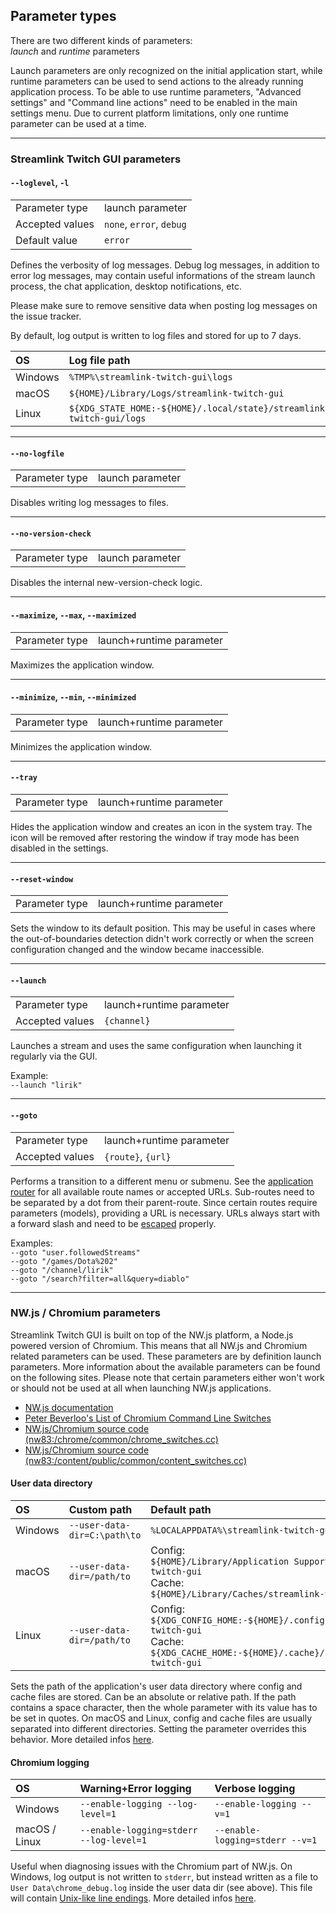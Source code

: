 ## Parameter types

There are two different kinds of parameters:  
*launch* and *runtime* parameters  

Launch parameters are only recognized on the initial application start, while runtime parameters can be used to send actions to the already running application process. To be able to use runtime parameters, "Advanced settings" and "Command line actions" need to be enabled in the main settings menu. Due to current platform limitations, only one runtime parameter can be used at a time.

----

### Streamlink Twitch GUI parameters

#### `--loglevel`, `-l`

| | |
| :--- | :--- |
| Parameter type | launch parameter |
| Accepted values | `none`, `error`, `debug` |
| Default value | `error` |

Defines the verbosity of log messages. Debug log messages, in addition to error log messages, may contain useful informations of the stream launch process, the chat application, desktop notifications, etc.

Please make sure to remove sensitive data when posting log messages on the issue tracker.

By default, log output is written to log files and stored for up to 7 days.

| OS | Log file path |
| :--- | :--- |
| Windows | `%TMP%\streamlink-twitch-gui\logs` |
| macOS | `${HOME}/Library/Logs/streamlink-twitch-gui` |
| Linux | `${XDG_STATE_HOME:-${HOME}/.local/state}/streamlink-twitch-gui/logs` |

----

#### `--no-logfile`

| | |
| :--- | :--- |
| Parameter type | launch parameter |

Disables writing log messages to files.

----

#### `--no-version-check`

| | |
| :--- | :--- |
| Parameter type | launch parameter |

Disables the internal new-version-check logic.

----

#### `--maximize`, `--max`, `--maximized`

| | |
| :--- | :--- |
| Parameter type | launch+runtime parameter |

Maximizes the application window.

----

#### `--minimize`, `--min`, `--minimized`

| | |
| :--- | :--- |
| Parameter type | launch+runtime parameter |

Minimizes the application window.

----

#### `--tray`

| | |
| :--- | :--- |
| Parameter type | launch+runtime parameter |

Hides the application window and creates an icon in the system tray. The icon will be removed after restoring the window if tray mode has been disabled in the settings.

----

#### `--reset-window`

| | |
| :--- | :--- |
| Parameter type | launch+runtime parameter |

Sets the window to its default position. This may be useful in cases where the out-of-boundaries detection didn't work correctly or when the screen configuration changed and the window became inaccessible.

----

#### `--launch`

| | |
| :--- | :--- |
| Parameter type | launch+runtime parameter |
| Accepted values | `{channel}` |

Launches a stream and uses the same configuration when launching it regularly via the GUI.

Example:  
`--launch "lirik"`

----

#### `--goto`

| | |
| :--- | :--- |
| Parameter type | launch+runtime parameter |
| Accepted values | `{route}`, `{url}` |

Performs a transition to a different menu or submenu. See the [application router](https://github.com/streamlink/streamlink-twitch-gui/blob/master/src/app/router.js) for all available route names or accepted URLs. Sub-routes need to be separated by a dot from their parent-route. Since certain routes require parameters (models), providing a URL is necessary. URLs always start with a forward slash and need to be [escaped](https://www.w3schools.com/tags/ref_urlencode.asp) properly.  

Examples:  
`--goto "user.followedStreams"`  
`--goto "/games/Dota%202"`  
`--goto "/channel/lirik"`  
`--goto "/search?filter=all&query=diablo"`  

----

### NW.js / Chromium parameters

Streamlink Twitch GUI is built on top of the NW.js platform, a Node.js powered version of Chromium. This means that all NW.js and Chromium related parameters can be used. These parameters are by definition launch parameters. More information about the available parameters can be found on the following sites. Please note that certain parameters either won't work or should not be used at all when launching NW.js applications.

- [NW.js documentation](https://docs.nwjs.io/en/latest/References/Command%20Line%20Options/)
- [Peter Beverloo's List of Chromium Command Line Switches](https://peter.sh/experiments/chromium-command-line-switches/)
- [NW.js/Chromium source code (nw83:/chrome/common/chrome_switches.cc)](https://github.com/nwjs/chromium.src/blob/nw83/chrome/common/chrome_switches.cc)
- [NW.js/Chromium source code (nw83:/content/public/common/content_switches.cc)](https://github.com/nwjs/chromium.src/blob/nw83/content/public/common/content_switches.cc)

#### User data directory

| OS | Custom path | Default path |
| :--- | :--- | :--- |
| Windows | `--user-data-dir=C:\path\to` | `%LOCALAPPDATA%\streamlink-twitch-gui` |
| macOS | `--user-data-dir=/path/to` | Config:<br> `${HOME}/Library/Application Support/streamlink-twitch-gui` <br>Cache:<br> `${HOME}/Library/Caches/streamlink-twitch-gui` |
| Linux | `--user-data-dir=/path/to` | Config:<br> `${XDG_CONFIG_HOME:-${HOME}/.config}/streamlink-twitch-gui` <br>Cache:<br> `${XDG_CACHE_HOME:-${HOME}/.cache}/streamlink-twitch-gui` |

Sets the path of the application's user data directory where config and cache files are stored. Can be an absolute or relative path. If the path contains a space character, then the whole parameter with its value has to be set in quotes. On macOS and Linux, config and cache files are usually separated into different directories. Setting the parameter overrides this behavior. More detailed infos [here](https://chromium.googlesource.com/chromium/src/+/master/docs/user_data_dir.md).

#### Chromium logging

| OS | Warning+Error logging | Verbose logging |
| :--- | :--- | :--- |
| Windows | `--enable-logging --log-level=1` | `--enable-logging --v=1` |
| macOS / Linux | `--enable-logging=stderr --log-level=1` | `--enable-logging=stderr --v=1` |

Useful when diagnosing issues with the Chromium part of NW.js. On Windows, log output is not written to `stderr`, but instead written as a file to `User Data\chrome_debug.log` inside the user data dir (see above). This file will contain [Unix-like line endings](https://en.wikipedia.org/wiki/Newline). More detailed infos [here](https://www.chromium.org/for-testers/enable-logging).
